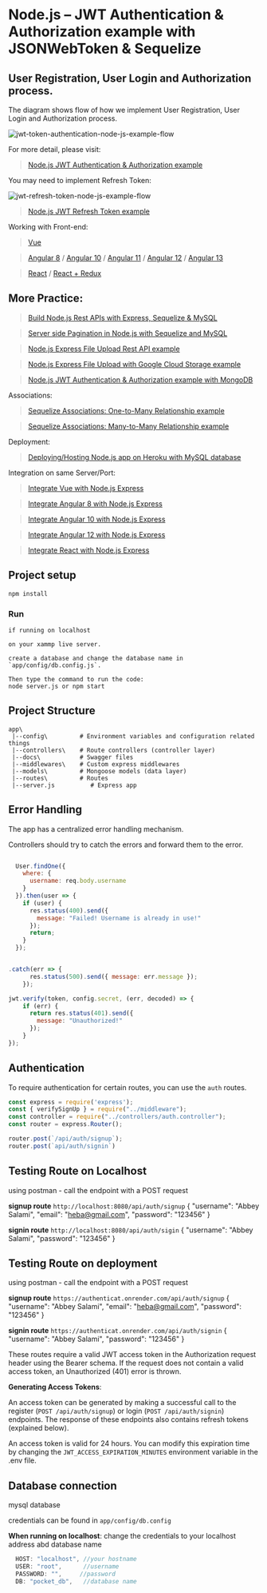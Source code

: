 # Node.js – JWT Authentication & Authorization example with JSONWebToken & Sequelize

## User Registration, User Login and Authorization process.
The diagram shows flow of how we implement User Registration, User Login and Authorization process.

![jwt-token-authentication-node-js-example-flow](jwt-token-authentication-node-js-example-flow.png)

For more detail, please visit:
> [Node.js JWT Authentication & Authorization example](https://bezkoder.com/node-js-jwt-authentication-mysql/)

You may need to implement Refresh Token:

![jwt-refresh-token-node-js-example-flow](jwt-refresh-token-node-js-example-flow.png)

> [Node.js JWT Refresh Token example](https://bezkoder.com/jwt-refresh-token-node-js/)

Working with Front-end:
> [Vue](https://www.bezkoder.com/jwt-vue-vuex-authentication/)

> [Angular 8](https://www.bezkoder.com/angular-jwt-authentication/) / [Angular 10](https://www.bezkoder.com/angular-10-jwt-auth/) / [Angular 11](https://www.bezkoder.com/angular-11-jwt-auth/) / [Angular 12](https://www.bezkoder.com/angular-12-jwt-auth/) / [Angular 13](https://www.bezkoder.com/angular-13-jwt-auth/)

> [React](https://www.bezkoder.com/react-jwt-auth/) / [React + Redux](https://www.bezkoder.com/react-redux-jwt-auth/)

## More Practice:
> [Build Node.js Rest APIs with Express, Sequelize & MySQL](https://bezkoder.com/node-js-express-sequelize-mysql/)

> [Server side Pagination in Node.js with Sequelize and MySQL](https://bezkoder.com/node-js-sequelize-pagination-mysql/)

> [Node.js Express File Upload Rest API example](https://bezkoder.com/node-js-express-file-upload/)

> [Node.js Express File Upload with Google Cloud Storage example](https://bezkoder.com/google-cloud-storage-nodejs-upload-file/)

> [Node.js JWT Authentication & Authorization example with MongoDB](https://bezkoder.com/node-js-mongodb-auth-jwt/)

Associations:
> [Sequelize Associations: One-to-Many Relationship example](https://bezkoder.com/sequelize-associate-one-to-many/)

> [Sequelize Associations: Many-to-Many Relationship example](https://bezkoder.com/sequelize-associate-many-to-many/)

Deployment:
> [Deploying/Hosting Node.js app on Heroku with MySQL database](https://bezkoder.com/deploy-node-js-app-heroku-cleardb-mysql/)

Integration on same Server/Port:
> [Integrate Vue with Node.js Express](https://www.bezkoder.com/serve-vue-app-express/)

> [Integrate Angular 8 with Node.js Express](https://www.bezkoder.com/integrate-angular-8-node-js/)

> [Integrate Angular 10 with Node.js Express](https://www.bezkoder.com/integrate-angular-10-node-js/)

> [Integrate Angular 12 with Node.js Express](https://www.bezkoder.com/integrate-angular-12-node-js/)

> [Integrate React with Node.js Express](https://www.bezkoder.com/integrate-react-express-same-server-port/)

## Project setup
```
npm install
```

### Run
```
if running on localhost

on your xammp live server.

create a database and change the database name in `app/config/db.config.js`.

Then type the command to run the code:
node server.js or npm start
```

## Project Structure

```
app\
 |--config\         # Environment variables and configuration related things
 |--controllers\    # Route controllers (controller layer)
 |--docs\           # Swagger files
 |--middlewares\    # Custom express middlewares
 |--models\         # Mongoose models (data layer)
 |--routes\         # Routes
 |--server.js          # Express app
```

## Error Handling

The app has a centralized error handling mechanism.

Controllers should try to catch the errors and forward them to the error.

```javascript

  User.findOne({
    where: {
      username: req.body.username
    }
  }).then(user => {
    if (user) {
      res.status(400).send({
        message: "Failed! Username is already in use!"
      });
      return;
    }
  });


.catch(err => {
      res.status(500).send({ message: err.message });
    });

```



```javascript
jwt.verify(token, config.secret, (err, decoded) => {
    if (err) {
      return res.status(401).send({
        message: "Unauthorized!"
      });
    }
});
```

## Authentication

To require authentication for certain routes, you can use the `auth` routes.

```javascript
const express = require('express');
const { verifySignUp } = require("../middleware");
const controller = require("../controllers/auth.controller");
const router = express.Router();

router.post(`/api/auth/signup`);
router.post(`api/auth/signin`)
```

## Testing Route on Localhost
using postman - call the endpoint with a POST request


**signup route**
`http://localhost:8080/api/auth/signup`
{
    "username": "Abbey Salami",
    "email": "heba@gmail.com",
    "password": "123456"
}

**signin route**
`http://localhost:8080/api/auth/sigin`
{
    "username": "Abbey Salami",
    "password": "123456"
}



## Testing Route on deployment
using postman - call the endpoint with a POST request


**signup route**
`https://authenticat.onrender.com/api/auth/signup`
{
    "username": "Abbey Salami",
    "email": "heba@gmail.com",
    "password": "123456"
}

**signin route**
`https://authenticat.onrender.com/api/auth/signin`
{
    "username": "Abbey Salami",
    "password": "123456"
}

These routes require a valid JWT access token in the Authorization request header using the Bearer schema. If the request does not contain a valid access token, an Unauthorized (401) error is thrown.

**Generating Access Tokens**:

An access token can be generated by making a successful call to the register (`POST /api/auth/signup`) or login (`POST /api/auth/signin`) endpoints. The response of these endpoints also contains refresh tokens (explained below).

An access token is valid for 24 hours. You can modify this expiration time by changing the `JWT_ACCESS_EXPIRATION_MINUTES` environment variable in the .env file.

## Database connection
mysql database

credentials can be found in `app/config/db.config`

**When running on localhost**:
change the credentials to your localhost address abd database name

```javascript
  HOST: "localhost", //your hostname
  USER: "root",      //username
  PASSWORD: "",     //password
  DB: "pocket_db",   //database name
```